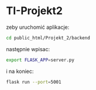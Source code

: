 # TI-Projekt2
zeby uruchomić aplikacje:
```sh
cd public_html/Projekt_2/backend
```

następnie wpisac:
```sh
export FLASK_APP=server.py
```

i na koniec: 
```sh
flask run --port=5001
```
